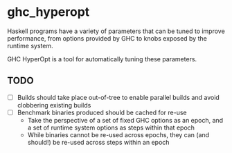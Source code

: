 # ghc_hyperopt

Haskell programs have a variety of parameters that can be tuned to improve performance, from options provided by GHC to knobs exposed by the runtime system.

GHC HyperOpt is a tool for automatically tuning these parameters.

## TODO

- [ ] Builds should take place out-of-tree to enable parallel builds and avoid clobbering existing builds
- [ ] Benchmark binaries produced should be cached for re-use
  - Take the perspective of a set of fixed GHC options as an epoch, and a set of runtime system options as steps
    within that epoch
  - While binaries cannot be re-used across epochs, they can (and should!) be re-used across steps within an epoch
